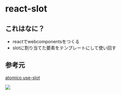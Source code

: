 # react-slot
## これはなに？
- reactでwebcomponentsをつくる
- slotに割り当てた要素をテンプレートにして使い回す
## 参考元
[atomico use-slot](https://github.com/atomicojs/hooks/blob/master/src/use-slot/use-slot.js)

![](https://github.com/Akio-m/react-slot/assets/19320023/2a17472c-4e91-445f-b97b-08e69de38268)
